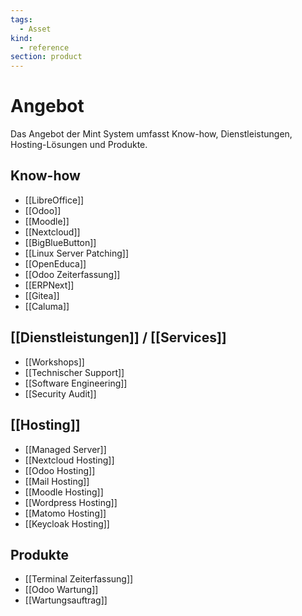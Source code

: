 ```yaml
---
tags:
  - Asset
kind:
  - reference
section: product
---
```

# Angebot

Das Angebot der Mint System umfasst Know-how, Dienstleistungen, Hosting-Lösungen und Produkte.

## Know-how

* [[LibreOffice]]
* [[Odoo]]
* [[Moodle]]
* [[Nextcloud]]
* [[BigBlueButton]]
* [[Linux Server Patching]]
* [[OpenEduca]]
* [[Odoo Zeiterfassung]]
* [[ERPNext]]
* [[Gitea]]
* [[Caluma]]

## [[Dienstleistungen]] / [[Services]]

* [[Workshops]]
* [[Technischer Support]]
* [[Software Engineering]]
* [[Security Audit]]

## [[Hosting]]

* [[Managed Server]]
* [[Nextcloud Hosting]]
* [[Odoo Hosting]]
* [[Mail Hosting]]
* [[Moodle Hosting]]
* [[Wordpress Hosting]]
* [[Matomo Hosting]]
* [[Keycloak Hosting]]

## Produkte

* [[Terminal Zeiterfassung]]
* [[Odoo Wartung]]
* [[Wartungsauftrag]]
